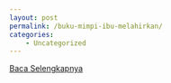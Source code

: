 ```yaml
---
layout: post
permalink: /buku-mimpi-ibu-melahirkan/
categories:
    - Uncategorized
---
```


[Baca Selengkapnya](/04)